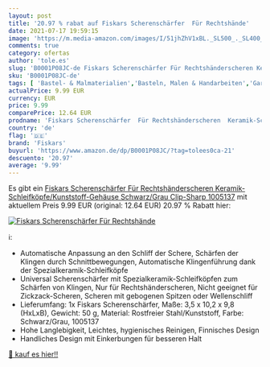 ```yaml
---
layout: post
title: '20.97 % rabat auf Fiskars Scherenschärfer  Für Rechtshände'
date: 2021-07-17 19:59:15
image: 'https://m.media-amazon.com/images/I/51jhZhV1xBL._SL500_._SL400_.jpg'
comments: true
category: ofertas
author: 'tole.es'
slug: 'B0001P08JC-de Fiskars Scherenschärfer Für Rechtshänderscheren Keramik-...'
sku: 'B0001P08JC-de'
tags: [ 'Bastel- & Malmaterialien','Basteln, Malen & Handarbeiten','Garten','Garten- & Bewässerungsgeräte','Gartengeräte','Küche, Haushalt & Wohnen','Schneidgeräte','Schärfer','fiskars', ]
actualPrice: 9.99 EUR
currency: EUR
price: 9.99
comparePrice: 12.64 EUR
prodname: 'Fiskars Scherenschärfer  Für Rechtshänderscheren  Keramik-Schleifköpfe/Kunststoff-Gehäuse  Schwarz/Grau  Clip-Sharp 1005137'
country: 'de'
flag: '🇩🇪'
brand: 'Fiskars'
buyurl: 'https://www.amazon.de/dp/B0001P08JC/?tag=tolees0ca-21'
descuento: '20.97'
average: '9.99'
---
```


Es gibt ein [Fiskars Scherenschärfer  Für Rechtshänderscheren  Keramik-Schleifköpfe/Kunststoff-Gehäuse  Schwarz/Grau  Clip-Sharp 1005137](https://www.amazon.de/dp/B0001P08JC/?tag=tolees0ca-21) mit aktuellem Preis 9.99 EUR (original: 12.64 EUR) 20.97 % Rabatt hier:

[![Fiskars Scherenschärfer  Für Rechtshände](https://m.media-amazon.com/images/I/51jhZhV1xBL._SL500_._SL400_.jpg)](https://www.amazon.de/dp/B0001P08JC/?tag=tolees0ca-21)

ℹ️:

- Automatische Anpassung an den Schliff der Schere, Schärfen der Klingen durch Schnittbewegungen, Automatische Klingenführung dank der Spezialkeramik-Schleifköpfe
- Universal Scherenschärfer mit Spezialkeramik-Schleifköpfen zum Schärfen von Klingen, Nur für Rechtshänderscheren, Nicht geeignet für Zickzack-Scheren, Scheren mit gebogenen Spitzen oder Wellenschliff
- Lieferumfang: 1x Fiskars Scherenschärfer, Maße: 3,5 x 10,2 x 9,8 (HxLxB), Gewicht: 50 g, Material: Rostfreier Stahl/Kunststoff, Farbe: Schwarz/Grau, 1005137
- Hohe Langlebigkeit, Leichtes, hygienisches Reinigen, Finnisches Design
- Handliches Design mit Einkerbungen für besseren Halt

[🛒 kauf es hier!!](https://www.amazon.de/dp/B0001P08JC/?tag=tolees0ca-21)
